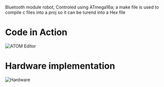 Bluetooth module robot, Controled using ATmega16a; a make file is used to compile c files into a proj so it can be turend into a Hex file
# Code in Action
![ATOM Editor](https://cdn1.imggmi.com/uploads/2019/9/28/a7769a64106cb42a193c39c4e87a9699-full.png)
# Hardware implementation
![Hardware](https://cdn1.imggmi.com/uploads/2019/9/28/fff7ce78013efe43d8d1e56bc6d8d3b2-full.jpg)




